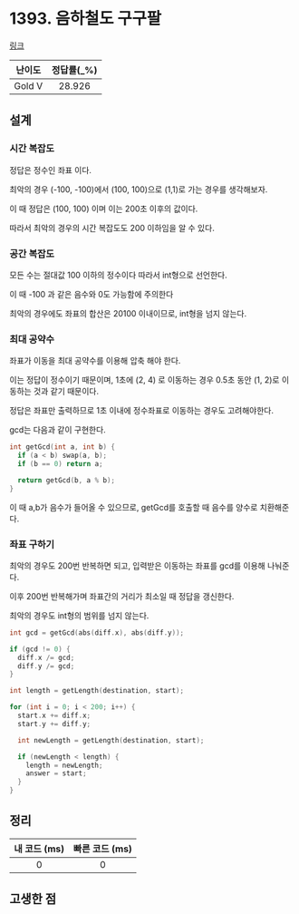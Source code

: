 # 1393. 음하철도 구구팔

[링크](https://www.acmicpc.net/problem/1393)

| 난이도 | 정답률(\_%) |
| :----: | :---------: |
| Gold V |   28.926    |

## 설계

### 시간 복잡도

정답은 정수인 좌표 이다.

최악의 경우 (-100, -100)에서 (100, 100)으로 (1,1)로 가는 경우를 생각해보자.

이 때 정답은 (100, 100) 이며 이는 200초 이후의 값이다.

따라서 최악의 경우의 시간 복잡도도 200 이하임을 알 수 있다.

### 공간 복잡도

모든 수는 절대값 100 이하의 정수이다 따라서 int형으로 선언한다.

이 때 -100 과 같은 음수와 0도 가능함에 주의한다

최악의 경우에도 좌표의 합산은 20100 이내이므로, int형을 넘지 않는다.

### 최대 공약수

좌표가 이동을 최대 공약수를 이용해 압축 해야 한다.

이는 정답이 정수이기 때문이며, 1초에 (2, 4) 로 이동하는 경우 0.5초 동안 (1, 2)로 이동하는 것과 같기 때문이다.

정답은 좌표만 출력하므로 1초 이내에 정수좌표로 이동하는 경우도 고려해야한다.

gcd는 다음과 같이 구현한다.

```cpp
int getGcd(int a, int b) {
  if (a < b) swap(a, b);
  if (b == 0) return a;

  return getGcd(b, a % b);
}
```

이 때 a,b가 음수가 들어올 수 있으므로, getGcd를 호출할 때 음수를 양수로 치환해준다.

### 좌표 구하기

최악의 경우도 200번 반복하면 되고, 입력받은 이동하는 좌표를 gcd를 이용해 나눠준다.

이후 200번 반복해가며 좌표간의 거리가 최소일 때 정답을 갱신한다.

최악의 경우도 int형의 범위를 넘지 않는다.

```cpp
int gcd = getGcd(abs(diff.x), abs(diff.y));

if (gcd != 0) {
  diff.x /= gcd;
  diff.y /= gcd;
}

int length = getLength(destination, start);

for (int i = 0; i < 200; i++) {
  start.x += diff.x;
  start.y += diff.y;

  int newLength = getLength(destination, start);

  if (newLength < length) {
    length = newLength;
    answer = start;
  }
}
```

## 정리

| 내 코드 (ms) | 빠른 코드 (ms) |
| :----------: | :------------: |
|      0       |       0        |

## 고생한 점
